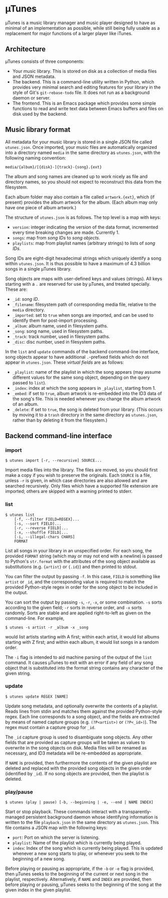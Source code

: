 # µTunes

µTunes is a music library manager and music player designed to have as
minimal of an implementation as possible, while still being fully
usable as a replacement for major functions of a larger player like
iTunes.

## Architecture

µTunes consists of three components:

* Your music library. This is stored on disk as a collection of media
  files and JSON metadata.
* The backend. This is a command-line utility written in Python, which
  provides very minimal search and editing features for your library
  in the style of Git's `git-rebase-todo` file. It does not run as a
  background daemon or server.
* The frontend. This is an Emacs package which provides some simple
  functions to read and write text data between Emacs buffers and
  files on disk used by the backend.

## Music library format

All metadata for your music library is stored in a single JSON file
called `utunes.json`. Once imported, your music files are
automatically organized into a directory named `media` in the same
directory as `utunes.json`, with the following naming convention:

    media/{album}/[{disk}-]{track}-{song}.{ext}

The album and song names are cleaned up to work nicely as file and
directory names, so you should not expect to reconstruct this data
from the filesystem.

Each album folder may also contain a file called `artwork.{ext}`,
which (if present) provides the album artwork for the album. (Each
album may only have one piece of album artwork.)

The structure of `utunes.json` is as follows. The top level is a map
with keys:

* `version`: integer indicating the version of the data format,
  incremented every time breaking changes are made. Currently 1.
* `songs`: map from *song IDs* to *song objects*.
* `playlists`: map from playlist names (arbitrary strings) to lists of
  *song IDs*.

Song IDs are eight-digit hexadecimal strings which uniquely identify a
song within `utunes.json`. It is thus possible to have a maximum of
4.3 billion songs in a single µTunes library.

Song objects are maps with user-defined keys and values (strings). All
keys starting with a `.` are reserved for use by µTunes, and treated
specially. These are:

* `_id`: *song ID*.
* `_filename`: filesystem path of corresponding media file, relative
  to the `media` directory.
* `_imported`: set to `true` when songs are imported, and can be used
  to identify them for post-import processing.
* `_album`: album name, used in filesystem paths.
* `_song`: song name, used in filesystem paths.
* `_track`: track number, used in filesystem paths.
* `_disc`: disc number, used in filesystem paths.

In the `list` and `update` commands of the backend command-line
interface, song objects appear to have additional `.`-prefixed fields
which do not appear in `utunes.json`. These *virtual fields* are as
follows:

* `_playlist`: name of the playlist in which the song appears (may
  assume different values for the same song object, depending on the
  query passed to `list`).
* `_index`: index at which the song appears in `_playlist`, starting
  from 1.
* `_embed`: if set to `true`, album artwork is re-embedded into the
  ID3 data of the song's file. This is needed whenever you change the
  album artwork of an album.
* `_delete`: if set to `true`, the song is deleted from your library.
  (This occurs by moving it to a `trash` directory in the same
  directory as `utunes.json`, rather than by deleting it from the
  filesystem.)

## Backend command-line interface
### import

    $ utunes import [-r, --recursive] SOURCE...

Import media files into the library. The files are moved, so you
should first make a copy if you wish to preserve the originals. Each
`SOURCE` is a file, unless `-r` is given, in which case directories
are also allowed and are searched recursively. Only files which have a
supported file extension are imported; others are skipped with a
warning printed to stderr.

### list

    $ utunes list
        [-f, --filter FIELD=REGEX]...
        [-s, --sort FIELD]...
        [-r, --reverse FIELD]...
        [-x, --shuffle FIELD]...
        [-i, --illegal-chars CHARS]
        FORMAT

List all songs in your library in an unspecified order. For each song,
the provided `FORMAT` string (which may or may not end with a newline)
is passed to Python's `str.format` with the attributes of the song
object available as substitutions (e.g. `{artist}` or `{.id}`) and then
printed to stdout.

You can filter the output by passing `-f`. In this case, `FIELD` is
something like `artist` or `_id`, and the corresponding value is
required to match the provided Python-style regex in order for the
song object to be included in the output.

You can sort the output by passing `-s`, `-r`, `-x`, or some
combination. `-s` sorts according to the given field; `-r` sorts in
reverse order, and `-x` sorts randomly. Sorts are stable and are
applied right-to-left as given on the command-line. For example,

    $ utunes -s artist -r _album -x _song

would list artists starting with A first; within each artist, it would
list albums starting with Z first; and within each album, it would
list songs in a random order.

The `-i` flag is intended to aid machine parsing of the output of the
`list` command. It causes µTunes to exit with an error if any field of
any song object that is substituted into the format string contains
any character of the given string.

### update

    $ utunes update REGEX [NAME]

Update song metadata, and optionally overwrite the contents of a
playlist. Reads lines from stdin and matches them against the provided
Python-style regex. Each line corresponds to a song object, and the
fields are extracted by means of named capture groups (e.g.
`(?P<artist>)` or `(?P<_id>)`). The regex must contain a capture group
for `_id`.

The `_id` capture group is used to disambiguate song objects. Any
other fields that are provided as capture groups will be taken as
values to overwrite in the song objects on disk. Media files will be
renamed as necessary, and ID3 metadata will be re-embedded as
appropriate.

If `NAME` is provided, then furthermore the contents of the given
playlist are deleted and replaced with the provided song objects in
the given order (identified by `_id`). If no song objects are
provided, then the playlist is deleted.

### play/pause

    $ utunes (play | pause) [-b, --beginning | -e, --end | NAME INDEX]

Start or stop playback. These commands interact with a
transparently-managed persistent background daemon whose identifying
information is written to the file `playback.json` in the same
directory as `utunes.json`. This file contains a JSON map with the
following keys:

* `port`: Port on which the server is listening.
* `playlist`: Name of the playlist which is currently being played.
* `index`: Index of the song which is currently being played. This is
  updated whenever a new song starts to play, or whenever you seek to
  the beginning of a new song.

Before playing or pausing as appropriate, if the `-b` or `-e` flag is
provided, then µTunes seeks to the beginning of the current or next
song in the playlist, respectively. Alternatively, if `NAME` and
`INDEX` are provided, then before playing or pausing, µTunes seeks to
the beginning of the song at the given index in the given playlist.

